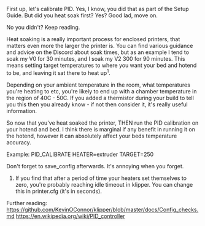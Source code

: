 First up, let's calibrate PID. Yes, I know, you did that as part of the Setup Guide. But did you heat soak first? Yes? Good lad, move on. 

No you didn't? Keep reading.

Heat soaking is a really important process for enclosed printers, that matters even more the larger the printer is. You can find various guidance and advice on the Discord about soak times, but as an example I tend to soak my V0 for 30 minutes, and I soak my V2 300 for 90 minutes. This means setting target temperatures to where you want your bed and hotend to be, and leaving it sat there to heat up<sup>1</sup>.

Depending on your ambient temperature in the room, what temperatures you're heating to etc, you're likely to end up with a chamber temperature in the region of 40C - 50C. If you added a thermistor during your build to tell you this then you already know - if not then consider it, it's really useful information.

So now that you've heat soaked the printer, THEN run the PID calibration on your hotend and bed. I think there is marginal if any benefit in running it on the hotend, however it can absolutely affect your beds temperature accuracy.

Example: PID_CALIBRATE HEATER=extruder TARGET=250

Don't forget to save_config afterwards. It's annoying when you forget.




1. If you find that after a period of time your heaters set themselves to zero, you're probably reaching idle timeout in klipper. You can change this in printer.cfg (it's in seconds).

Further reading: 
https://github.com/KevinOConnor/klipper/blob/master/docs/Config_checks.md
https://en.wikipedia.org/wiki/PID_controller
